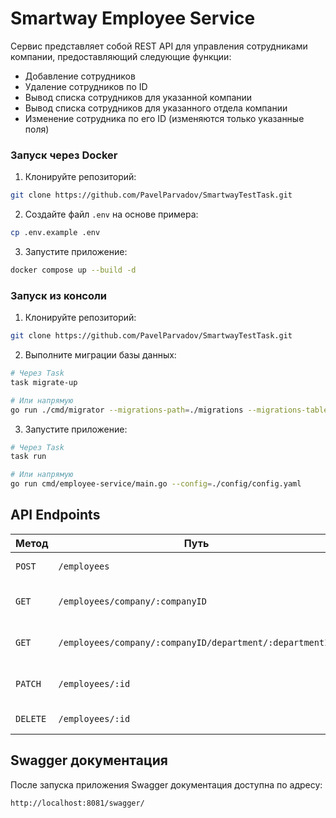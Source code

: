 # Smartway Employee Service

Сервис представляет собой REST API для управления сотрудниками компании, предоставляющий следующие функции:

- Добавление сотрудников
- Удаление сотрудников по ID
- Вывод списка сотрудников для указанной компании
- Вывод списка сотрудников для указанного отдела компании
- Изменение сотрудника по его ID (изменяются только указанные поля)



### Запуск через Docker

1. Клонируйте репозиторий:
```bash
git clone https://github.com/PavelParvadov/SmartwayTestTask.git
```

2. Создайте файл `.env` на основе примера:
```bash
cp .env.example .env
```

3. Запустите приложение:
```bash
docker compose up --build -d
```

### Запуск из консоли

1. Клонируйте репозиторий:
```bash
git clone https://github.com/PavelParvadov/SmartwayTestTask.git

```

2. Выполните миграции базы данных:
```bash
# Через Task
task migrate-up

# Или напрямую
go run ./cmd/migrator --migrations-path=./migrations --migrations-table=migrations --db-url=postgres://postgres:postgres@localhost:5432/smartway_employees?sslmode=disable
```

3. Запустите приложение:
```bash
# Через Task
task run

# Или напрямую
go run cmd/employee-service/main.go --config=./config/config.yaml
```



##  API Endpoints

| Метод | Путь | Описание |
|-------|------|----------|
| `POST` | `/employees` | Создать сотрудника |
| `GET` | `/employees/company/:companyID` | Получить сотрудников компании |
| `GET` | `/employees/company/:companyID/department/:departmentID` | Получить сотрудников по отделу |
| `PATCH` | `/employees/:id` | Обновить данные сотрудника |
| `DELETE` | `/employees/:id` | Удалить сотрудника |

##  Swagger документация

После запуска приложения Swagger документация доступна по адресу:
```
http://localhost:8081/swagger/
```





